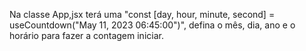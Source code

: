 Na classe App,jsx terá uma "const [day, hour, minute, second] = useCountdown("May 11, 2023 06:45:00")", defina o mês, dia, ano e o horário para fazer a contagem iniciar.